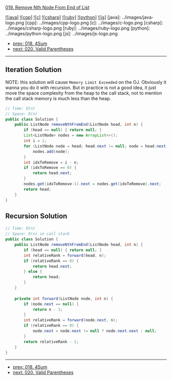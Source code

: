 [019. Remove Nth Node From End of List](https://leetcode.com/problems/remove-nth-node-from-end-of-list/)

[![java]](../java/019-remove-nth-node-from-end-of-list.md)
[![cpp]](../cpp/019-remove-nth-node-from-end-of-list.md)
[![c]](../c/019-remove-nth-node-from-end-of-list.md)
[![csharp]](../csharp/019-remove-nth-node-from-end-of-list.md)
[![ruby]](../ruby/019-remove-nth-node-from-end-of-list.md)
[![python]](../python/019-remove-nth-node-from-end-of-list.md)
[![js]](../js/019-remove-nth-node-from-end-of-list.md)
[java]: ../images/java-logo.png
[cpp]: ../images/cpp-logo.png
[c]: ../images/c-logo.png
[csharp]: ../images/csharp-logo.png
[ruby]: ../images/ruby-logo.png
[python]: ../images/python-logo.png
[js]: ../images/js-logo.png

- [prev: 018. 4Sum](018-4sum.md)
- [next: 020. Valid Parentheses](020-valid-parentheses.md)

---

## Iteration Solution
NOTE: this solution will cause `Memory Limit Exceeded` on the OJ. Obviously it wanna you
do it with recursion. But in practice is not a good idea, it just move the space complexity
from the heap to the call stack, not to mention the call stack memory is much less than the heap.
```java
// Time: O(n)
// Space: O(n)
public class Solution {
    public ListNode removeNthFromEnd(ListNode head, int n) {
        if (head == null) { return null; }
        List<ListNode> nodes = new ArrayList<>();
        int i = 1;
        for (ListNode node = head; head.next != null; node = head.next, i++) {
            nodes.add(node);
        }
        int idxToRemove = i - n;
        if (idxToRemove == 0) {
            return head.next;
        }
        nodes.get(idxToRemove-1).next = nodes.get(idxToRemove).next;
        return head;
    }
}
```

## Recursion Solution
```java
// Time: O(n)
// Space: O(n) in call stack
public class Solution {
    public ListNode removeNthFromEnd(ListNode head, int n) {
        if (head == null) { return null; }
        int relativeRank = forward(head, n);
        if (relativeRank == 0) {
            return head.next;
        } else {
            return head;
        }
    }
    
    private int forward(ListNode node, int n) {
        if (node.next == null) {
            return n - 1;
        }
        int relativeRank = forward(node.next, n);
        if (relativeRank == 0) {
            node.next = node.next != null ? node.next.next : null;
        }
        return relativeRank - 1;
    }
}
```

---

- [prev: 018. 4Sum](018-4sum.md)
- [next: 020. Valid Parentheses](020-valid-parentheses.md)
